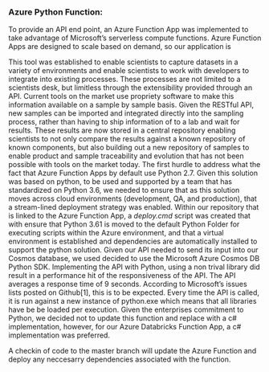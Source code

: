 ### Azure Python Function:

To provide an API end point, an Azure Function App was implemented to take advantage of Microsoft’s serverless compute functions.  Azure Function Apps are designed to scale based on demand, so our application is 

This tool was established to enable scientists to capture datasets in a variety of environments and enable scientists to work with developers to integrate into existing processes.  These processes are not limited to a scientists desk, but limitless through the extensibility provided through an API.  Current tools on the market use propriety software to make this information available on a sample by sample basis.  Given the RESTful API, new samples can be imported and integrated directly into the sampling process, rather than having to ship information of to a lab and wait for results.  These results are now stored in a central repository enabling scientists to not only compare the results against a known repository of known components, but also building out a new repository of samples to enable product and sample traceability and evolution that has not been possible with tools on the market today.
The first hurdle to address what the fact that Azure Function Apps by default use Python 2.7.  Given this solution was based on python, to be used and supported by a team that has standardized on Python 3.6, we needed to ensure that as this solution moves across cloud environments (development, QA, and production), that a stream-lined deployment strategy was enabled.  Within our repository that is linked to the Azure Function App, a *deploy.cmd* script was created that with ensure that Python 3.61 is moved to the default Python Folder for executing scripts within the Azure environment, and that a virtual environment is established and dependencies are automatically installed to support the python solution.  Given our API needed to send its input into our Cosmos database, we used decided to use the Microsoft Azure Cosmos DB Python SDK.  Implementing the API with Python, using a non trival library did result in a performance hit of the responsiveness of the API.  The API averages a response time of 9 seconds.  According to Microsoft’s issues lists posted on Github[1], this is to be expected.  Every time the API is called, it is run against a new instance of python.exe which means that all libraries have be be loaded per execution.
Given the enterprises commitment to Python, we decided not to update this function and replace with a c# implementation, however, for our Azure Databricks Function App, a c# implementation was preferred.

A checkin of code to the master branch will update the Azure Function and deploy any neccesarry dependencies associated with the function.




 
